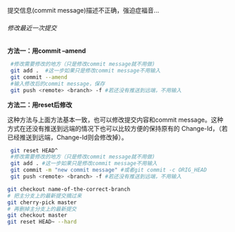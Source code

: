 提交信息(commit message)描述不正确，强迫症福音...



###### 修改最近一次提交


**方法一：用commit –amend**

```bash
 #修改需要修改的地方（只是修改commit message就不用做)
 git add .  #这一步如果只是修改commit message不用输入
 git commit --amend
 #输入修改后的commit message，保存
 git push <remote> <branch> -f #若还没有推送到远端，不用输入
```





**方法二：用reset后修改**

 这种方法与上面方法基本一致，也可以修改提交内容和commit message。这种方式在还没有推送到远端的情况下也可以比较方便的保持原有的 Change-Id，（若已经推送到远端，Change-Id则会修改掉）。

```bash
 git reset HEAD^
 #修改需要修改的地方（只是修改commit message就不用做)
 git add . #这一步如果只是修改commit message不用输入
 git commit -m "new commit message" #或者git commit -c ORIG_HEAD
 git push <remote> <branch> -f #若还没有推送到远端，不用输入
```





```bash
git checkout name-of-the-correct-branch
# 把主分支上的最新提交摘过来
git cherry-pick master
# 再删掉主分支上的最新提交
git checkout master
git reset HEAD~ --hard
```
